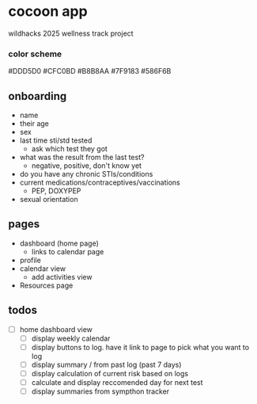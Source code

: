 # cocoon app

wildhacks 2025 wellness track project

### color scheme

#DDD5D0
#CFC0BD
#B8B8AA
#7F9183
#586F6B

## onboarding

- name
- their age
- sex
- last time sti/std tested
  - ask which test they got
- what was the result from the last test?
    - negative, positive, don't know yet
- do you have any chronic STIs/conditions
- current medications/contraceptives/vaccinations
  - PEP, DOXYPEP
- sexual orientation

## pages

- dashboard (home page)
  - links to calendar page
- profile
- calendar view
  - add activities view
- Resources page


## todos

- [ ] home dashboard view
  - [ ] display weekly calendar
  - [ ] display buttons to log. have it link to page to pick what you want to log
  - [ ] display summary / from past log (past 7 days)
  - [ ] display calculation of current risk based on logs
  - [ ] calculate and display reccomended day for next test
  - [ ] display summaries from sympthon tracker
